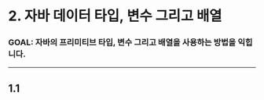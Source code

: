 # <strong>2. 자바 데이터 타입, 변수 그리고 배열
### __GOAL__: 자바의 프리미티브 타입, 변수 그리고 배열을 사용하는 방법을 익힙니다.
---


## <strong>1.1 



<br><br><br>
